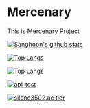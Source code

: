 # Mercenary
This is Mercenary Project

[![Sanghoon's github stats](https://github-readme-stats.vercel.app/api?username=silenc3502&theme=react&show_icons=true)](https://github.com/embedded-bitai/Mercenary)

[![Top Langs](https://github-readme-stats.vercel.app/api/top-langs/?username=silenc3502)](https://github.com/embedded-bitai/Mercenary)

[![Top Langs](https://github-readme-stats.vercel.app/api/top-langs/?username=silenc3502&layout=compact)](https://github.com/embedded-bitai/Mercenary)

[![api_test](http://ionicabizau.github.io/github-profile-languages/?user=silenc3502)](https://github.com/embedded-bitai/Mercenary)

[![silenc3502.ac tier](http://mazassumnida.wtf/api/generate_badge?boj=silenc3502)](https://solved.ac/silenc3502)
